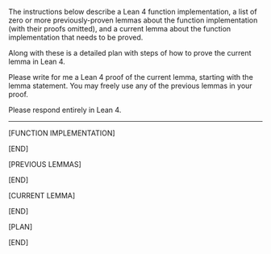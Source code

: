 The instructions below describe a Lean 4 function implementation, a list of zero or more previously-proven lemmas about the function implementation (with their proofs omitted), and a current lemma about the function implementation that needs to be proved.

Along with these is a detailed plan with steps of how to prove the current lemma in Lean 4.

Please write for me a Lean 4 proof of the current lemma, starting with the lemma statement. You may freely use any of the previous lemmas in your proof.

Please respond entirely in Lean 4.

--------------------------------------------------

[FUNCTION IMPLEMENTATION]

[END]

[PREVIOUS LEMMAS]

[END]

[CURRENT LEMMA]

[END]

[PLAN]

[END]
